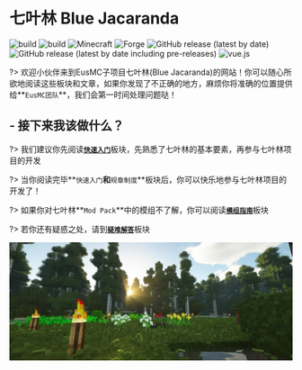# **七叶林 Blue Jacaranda**

![build](https://img.shields.io/badge/build-passing-success?style=flat-square&logo=npm)
![build](https://img.shields.io/badge/build-passing-orange?style=flat-square&logo=java)
![Minecraft](https://img.shields.io/badge/Minecraft-1.12.2-blue?style=flat-square&logo=mojang)
![Forge](https://img.shields.io/badge/Forge-14.23.5.2847-brightgreen?style=flat-square&logo=conda-forge)
![GitHub release (latest by date)](https://img.shields.io/github/v/release/ElaBosak233/BJ-ClientSide?style=flat-square)
![GitHub release (latest by date including pre-releases)](https://img.shields.io/github/v/release/ElaBosak233/BJ-ClientSide?color=orange&include_prereleases&label=prerelease&style=flat-square)
![vue.js](https://img.shields.io/badge/vue.js-docsify-success?style=flat-square&logo=vue.js)

?> 欢迎小伙伴来到EusMC子项目七叶林(Blue Jacaranda)的网站！你可以随心所欲地阅读这些板块和文章，如果你发现了不正确的地方，麻烦你将准确的位置提供给**`EusMC团队`**，我们会第一时间处理问题哒！

## - 接下来我该做什么？

?> 我们建议你先阅读[**`快速入门`**](post/getting-start.md)板块，先熟悉了七叶林的基本要素，再参与七叶林项目的开发

?> 当你阅读完毕**`快速入门`**和**`规章制度`**板块后，你可以快乐地参与七叶林项目的开发了！

?> 如果你对七叶林**`Mod Pack`**中的模组不了解，你可以阅读[**`模组指南`**](post/mod-guide.md)板块

?> 若你还有疑惑之处，请到[**`疑难解答`**](post/FAQ.md)板块

![Game](img/game2.jpg)